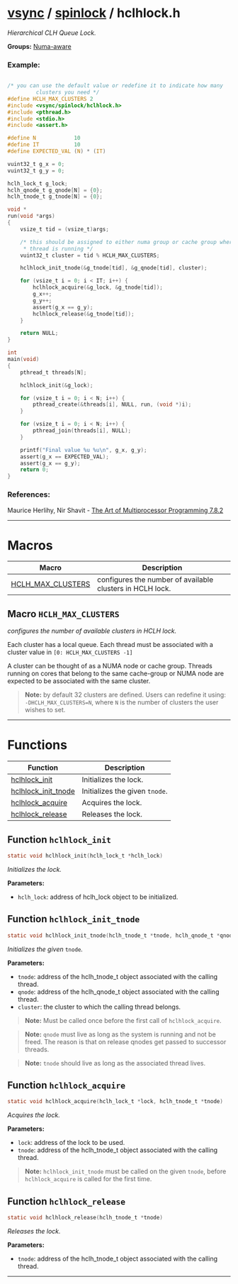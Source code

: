 #  [vsync](../README.md) / [spinlock](README.md) / hclhlock.h
_Hierarchical CLH Queue Lock._ 

**Groups:** [Numa-aware](GROUP_numa_aware.md)


### Example:



```c

/* you can use the default value or redefine it to indicate how many     \
         clusters you need */
#define HCLH_MAX_CLUSTERS 2
#include <vsync/spinlock/hclhlock.h>
#include <pthread.h>
#include <stdio.h>
#include <assert.h>

#define N            10
#define IT           10
#define EXPECTED_VAL (N) * (IT)

vuint32_t g_x = 0;
vuint32_t g_y = 0;

hclh_lock_t g_lock;
hclh_qnode_t g_qnode[N] = {0};
hclh_tnode_t g_tnode[N] = {0};

void *
run(void *args)
{
    vsize_t tid = (vsize_t)args;

    /* this should be assigned to either numa group or cache group where the
     * thread is running */
    vuint32_t cluster = tid % HCLH_MAX_CLUSTERS;

    hclhlock_init_tnode(&g_tnode[tid], &g_qnode[tid], cluster);

    for (vsize_t i = 0; i < IT; i++) {
        hclhlock_acquire(&g_lock, &g_tnode[tid]);
        g_x++;
        g_y++;
        assert(g_x == g_y);
        hclhlock_release(&g_tnode[tid]);
    }

    return NULL;
}

int
main(void)
{
    pthread_t threads[N];

    hclhlock_init(&g_lock);

    for (vsize_t i = 0; i < N; i++) {
        pthread_create(&threads[i], NULL, run, (void *)i);
    }

    for (vsize_t i = 0; i < N; i++) {
        pthread_join(threads[i], NULL);
    }

    printf("Final value %u %u\n", g_x, g_y);
    assert(g_x == EXPECTED_VAL);
    assert(g_x == g_y);
    return 0;
}
```




### References:

Maurice Herlihy, Nir Shavit - [The Art of Multiprocessor Programming 7.8.2](https://dl.acm.org/doi/pdf/10.5555/2385452) 

---
# Macros 

| Macro | Description |
|---|---|
| [HCLH_MAX_CLUSTERS](hclhlock.h.md#macro-hclh_max_clusters) | configures the number of available clusters in HCLH lock.  |

##  Macro `HCLH_MAX_CLUSTERS`

 
_configures the number of available clusters in HCLH lock._ 


Each cluster has a local queue. Each thread must be associated with a cluster value in `[0: HCLH_MAX_CLUSTERS -1]`

A cluster can be thought of as a NUMA node or cache group. Threads running on cores that belong to the same cache-group or NUMA node are expected to be associated with the same cluster.

> **Note:** by default 32 clusters are defined. Users can redefine it using: `-DHCLH_MAX_CLUSTERS=N`, where `N` is the number of clusters the user wishes to set. 


---
# Functions 

| Function | Description |
|---|---|
| [hclhlock_init](hclhlock.h.md#function-hclhlock_init) | Initializes the lock.  |
| [hclhlock_init_tnode](hclhlock.h.md#function-hclhlock_init_tnode) | Initializes the given `tnode`.  |
| [hclhlock_acquire](hclhlock.h.md#function-hclhlock_acquire) | Acquires the lock.  |
| [hclhlock_release](hclhlock.h.md#function-hclhlock_release) | Releases the lock.  |

##  Function `hclhlock_init`

```c
static void hclhlock_init(hclh_lock_t *hclh_lock)
``` 
_Initializes the lock._ 




**Parameters:**

- `hclh_lock`: address of hclh_lock object to be initialized. 




##  Function `hclhlock_init_tnode`

```c
static void hclhlock_init_tnode(hclh_tnode_t *tnode, hclh_qnode_t *qnode, vuint32_t cluster)
``` 
_Initializes the given_ `tnode`_._ 




**Parameters:**

- `tnode`: address of the hclh_tnode_t object associated with the calling thread. 
- `qnode`: address of the hclh_qnode_t object associated with the calling thread. 
- `cluster`: the cluster to which the calling thread belongs.


> **Note:** Must be called once before the first call of `hclhlock_acquire`.

> **Note:** `qnode` must live as long as the system is running and not be freed. The reason is that on release qnodes get passed to successor threads.

> **Note:** `tnode` should live as long as the associated thread lives. 


##  Function `hclhlock_acquire`

```c
static void hclhlock_acquire(hclh_lock_t *lock, hclh_tnode_t *tnode)
``` 
_Acquires the lock._ 




**Parameters:**

- `lock`: address of the lock to be used. 
- `tnode`: address of the hclh_tnode_t object associated with the calling thread.


> **Note:** `hclhlock_init_tnode` must be called on the given `tnode`, before `hclhlock_acquire` is called for the first time. 


##  Function `hclhlock_release`

```c
static void hclhlock_release(hclh_tnode_t *tnode)
``` 
_Releases the lock._ 




**Parameters:**

- `tnode`: address of the hclh_tnode_t object associated with the calling thread. 





---
